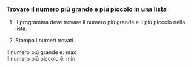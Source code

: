 ### Trovare il numero piú grande e piú piccolo in una lista


1. Il programma deve trovare il numero più grande e il più piccolo nella lista.

2. Stampa i numeri trovati.

  Il numero più grande è: max <br>
  Il numero più piccolo è: min

